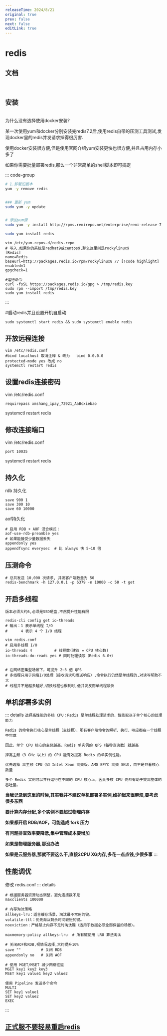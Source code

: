 ```yaml
---
releaseTime: 2024/8/21
original: true
prev: false
next: false
editLink: true
---
```

# redis
<style src="/.vitepress/theme/style/nav.css"></style>


## 文档
<script setup>
const DATA=[
    {
        title: '',
        items: [
            {
                icon: '/icons/redis.png',
                title: '官方文档',
                desc: '以更快的速度、内存和准确性构建 AI 应用程序',
                link: 'https://redis.io/docs/latest/'
            },
            {
                icon: 'https://wiki.echo.cool/resources/assets/logo.png',
                title: '代码酷',
                desc: '免费好用的编程语言框架教程网站，学习编程就上代码酷！',
                link: 'https://www.echo.cool/docs/middleware/redis'
            },
        ]
    },
]
</script>

<MNavLinks v-for="{title, items} in DATA" :title="title" :items="items"/>
<br>

## 安装
<br>
<sapn class="marker-evy">为什么没有选择使用docker安装?</sapn>

某一次使用yum和docker分别安装完redis7.2后,使用redis自带的压测工具测试,发现docker里的redis并发请求掉得很厉害.

使用docker安装很方便,但是使用官网介绍yum安装更快也很方便,并且占用内存小多了

如果你需要批量部署redis,那么一个非常简单的shell脚本即可搞定

::: code-group
````bash [centos7]
# 1.卸载旧版本
yum -y remove redis


### 更新 yum
sudo yum -y update


# 添加yum源
sudo yum -y install http://rpms.remirepo.net/enterprise/remi-release-7.rpm

sudo yum install redis

````
```` shell[centos8 & 9]
vim /etc/yum.repos.d/redis.repo
# 写入.如果你的系统是redhat9或centos9,那么这里则是rockylinux9
[Redis]
name=Redis
baseurl=http://packages.redis.io/rpm/rockylinux8 // [!code highlight]
enabled=1
gpgcheck=1

#运行命令
curl -fsSL https://packages.redis.io/gpg > /tmp/redis.key
sudo rpm --import /tmp/redis.key
sudo yum install redis

````


:::

#启动redis并且设置开机自启动
````
sudo systemctl start redis && sudo systemctl enable redis
````

## 开放远程连接
````
vim /etc/redis.conf
#bind localhost 取消注释 & 改为   bind 0.0.0.0
protected-mode yes 改成 no
systemctl restart redis
````

## 设置redis连接密码
vim /etc/redis.conf
````
requirepass xmshang_ipay_72921_AaBcxiebao
````
systemctl restart redis


## 修改连接端口
vim /etc/redis.conf
````
port 10035
````
systemctl restart redis


## 持久化
rdb 持久化
````
save 900 1
save 300 10
save 60 10000
````
aof持久化
````
# 启用 RDB + AOF 混合模式：
aof-use-rdb-preamble yes
# 如果能接受少量数据丢失
appendonly yes
appendfsync everysec  # 比 always 快 5~10 倍
````

## 压测命令
````
# 总共发送 10,000 次请求, 并发客户端数量为 50
redis-benchmark -h 127.0.0.1 -p 6379 -n 10000 -c 50 -t get
````

## 开启多线程
`版本必须大约6,必须是SSD硬盘,不然提升性能有限`
````
redis-cli config get io-threads
# 输出：1 表示单线程 I/O
#      4 表示 4 个 I/O 线程

vim redis.conf
# 启用多线程 I/O
io-threads 4          # 线程数(建议 = CPU 核心数)
io-threads-do-reads yes # 同时处理读写（Redis 6.0+）


# 在网络密集型场景下，可提升 2~3 倍 QPS
# 多线程只用于网络I/O处理（接收请求和发送响应）,命令执行仍然是单线程的,对读写帮助不大
# 线程并不是越多越好,切换线程也很耗时,低并发反而单线程最快
````

## 单机部署多实例

::: details
`选择高性能的多核 CPU：Redis 是单线程处理请求的，性能取决于单个核心的处理能力`

`Redis 的命令执行核心是单线程（主线程），所有客户端命令的解析、执行、响应都在一个线程中完成`

`因此，单个 CPU 核心的主频越高，Redis 单实例的 QPS（每秒查询数）就越高`

`择高主频（3 GHz 以上）的 CPU 能有效提高 Redis 的单实例性能。`

`优先选择 高主频 CPU（如 Intel Xeon 高频版、AMD EPYC 高频 SKU），而不是只看核心数量`

`多个 Redis 实例可以并行运行在不同的 CPU 核心上，因此多核 CPU 仍然有助于提高整体的吞吐量。`

**当我记录到这里的时候,其实我并不建议单机部署多实例,维护起来很麻烦,要考虑很多东西**

**要计算内存分配,多个实例不要超过物理内存**

**如果都开启 RDB/AOF，可能造成 fork 压力**

**有问题排查效率要降低,集中管理成本要增加**

**如果是物理服务器,那没办法**

**如果是云服务器,那就不要这么干,直接2CPU XG内存,多花一点点钱,少很多事**
:::

## 性能调优
修改 redis.conf
::: details
````
# 根据服务器资源动态调整，避免连接数不足
maxclients 100000  
````
````
# 内存淘汰策略
allkeys-lru：适合缓存场景，淘汰最不常用的键。
volatile-ttl：优先淘汰剩余时间较短的键。
noeviction：严格禁止内存不足时淘汰键（适用于数据必须全部保留的场景）。

maxmemory-policy allkeys-lru  # 所有键使用 LRU 算法淘汰

# 关闭AOF和RDB,视情况选择,大约提升10%
save ""         # 关闭 RDB
appendonly no   # 关闭 AOF

# 使用 MGET/MSET 减少网络往返
MGET key1 key2 key3
MSET key1 value1 key2 value2

使用 Pipeline 发送多个命令
MULTI
SET key1 value1
SET key2 value2
EXEC
````


:::


## [正式服不要轻易重启redis](https://blog.csdn.net/weixin_42350212/article/details/115395276)